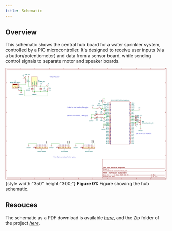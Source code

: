 ```yaml
---
title: Schematic
---
```


## Overview

This schematic shows the central hub board for a water sprinkler system, controlled by a PIC microcontroller. It's designed to receive user inputs (via a button/potentiometer) and data from a sensor board, while sending control signals to separate motor and speaker boards.


![schematic](screenshot.png){style width:"350" height:"300;"}
**Figure 01:** Figure showing the hub schematic.


## Resouces

The schematic as a PDF download is available [*here*](Individual-subsystem.pdf), and the Zip folder of the project [*here*](Individual-subsystem.zip).